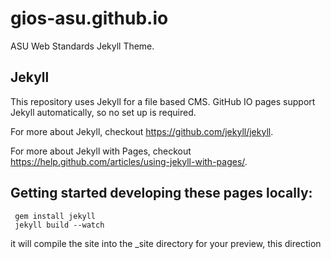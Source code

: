gios-asu.github.io
==================

ASU Web Standards Jekyll Theme.


## Jekyll

This repository uses Jekyll for a file based CMS.  GitHub IO pages support Jekyll automatically, so no set up is required.  

For more about Jekyll, checkout https://github.com/jekyll/jekyll. 

For more about Jekyll with Pages, checkout https://help.github.com/articles/using-jekyll-with-pages/. 


## Getting started developing these pages locally: 
````
 gem install jekyll
 jekyll build --watch
````
it will compile the site into the _site directory for your preview, this direction
